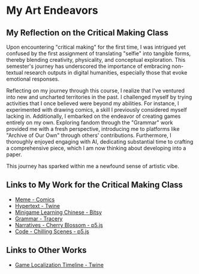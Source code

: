 # My Art Endeavors

## My Reflection on the Critical Making Class

Upon encountering "critical making" for the first time, I was intrigued yet confused by the first assignment of translating "selfie" into tangible forms, thereby blending creativity, physicality, and conceptual exploration. This semester's journey has underscored the importance of embracing non-textual research outputs in digital humanities, especially those that evoke emotional responses. 

Reflecting on my journey through this course, I realize that I've ventured into new and uncharted territories in the past. I challenged myself by trying activities that I once believed were beyond my abilities. For instance, I experimented with drawing comics, a skill I previously considered myself lacking in. Additionally, I embarked on the endeavor of creating games entirely on my own. Exploring fandom through the "Grammar" work provided me with a fresh perspective, introducing me to platforms like "Archive of Our Own" through others' contributions. Furthermore, I thoroughly enjoyed engaging with AI, dedicating substantial time to crafting a comprehensive piece, which I am now thinking about developing into a paper.

This journey has sparked within me a newfound sense of artistic vibe.

## Links to My Work for the Critical Making Class

- [Meme - Comics](comics.jpg)
- [Hypertext - Twine](CriticalMaking.html)
- [Minigame Learning Chinese - Bitsy](Bitsygame.html)
- [Grammar - Tracery](Grammar.html)
- [Narratives - Cherry Blossom - p5.js](indexjs.html)
- [Code - Chilling Scenes - p5.js](scene.html)

## Links to Other Works

- [Game Localization Timeline - Twine](Timeline.html)